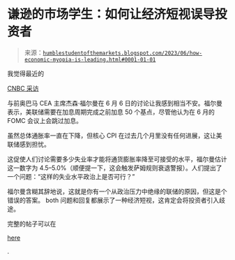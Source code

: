 <!--yml

category: 未分类

date: 2024-05-18 01:28:32

-->

# 谦逊的市场学生：如何让经济短视误导投资者

> 来源：[`humblestudentofthemarkets.blogspot.com/2023/06/how-economic-myopia-is-leading.html#0001-01-01`](https://humblestudentofthemarkets.blogspot.com/2023/06/how-economic-myopia-is-leading.html#0001-01-01)

我觉得最近的

[CNBC 采访](https://www.cnbc.com/video/2023/06/06/the-fed-should-raise-another-50-basis-points-this-year-says-former-cea-chair-jason-furman.html)

与前奥巴马 CEA 主席杰森·福尔曼在 6 月 6 日的讨论让我感到相当不安。福尔曼表示，美联储需要在加息周期完成之前加息 50 个基点，尽管他认为在 6 月的 FOMC 会议上会跳过加息。

虽然总体通胀率一直在下降，但核心 CPI 在过去几个月里没有任何进展，这让美联储感到担忧。

这促使人们讨论需要多少失业率才能将通货膨胀率降至可接受的水平，福尔曼估计这一数字为 4.5–5.0%（顺便提一下，这会触发萨姆规则衰退警报）。人们提出了一个问题：“这样的失业水平政治上是否可行？”

福尔曼含糊其辞地说，这就是你有一个从政治压力中绝缘的联储的原因，但这是个错误的答案。 both 问题和回复都展示了一种经济短视，这肯定会将投资者引入歧途。

完整的帖子可以在

[here](https://humblestudentofthemarkets.com/2023/06/17/how-economic-myopia-is-leading-investors-astray/)

.
